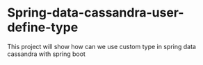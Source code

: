 # Spring-data-cassandra-user-define-type
This project will show how can we  use custom type in spring data cassandra with spring boot 
